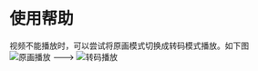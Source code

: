 # 使用帮助

视频不能播放时，可以尝试将原画模式切换成转码模式播放。如下图  
![原画播放](https://cdn.jsdelivr.net/gh/littleyz/alist/cdn/yuanhua.png) ---> ![转码播放](https://cdn.jsdelivr.net/gh/littleyz/alist/cdn/zhuanma.png)

